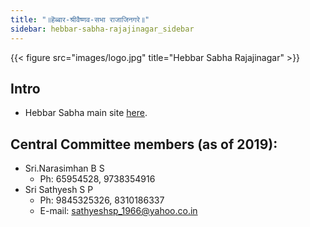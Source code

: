 ```yaml
---
title: "॥हॆब्बार-श्रीवैष्णव-सभा राजाजिनगरे॥"
sidebar: hebbar-sabha-rajajinagar_sidebar
---
```


{{< figure src="images/logo.jpg" title="Hebbar Sabha Rajajinagar" >}}

## Intro
- Hebbar Sabha main site [here](http://www.hebbarsabha.org/). 

## Central Committee members (as of 2019):

- Sri.Narasimhan B S
  - Ph: 65954528, 9738354916
- Sri Sathyesh S P
  - Ph: 9845325326, 8310186337
  - E-mail: sathyeshsp_1966@yahoo.co.in
  